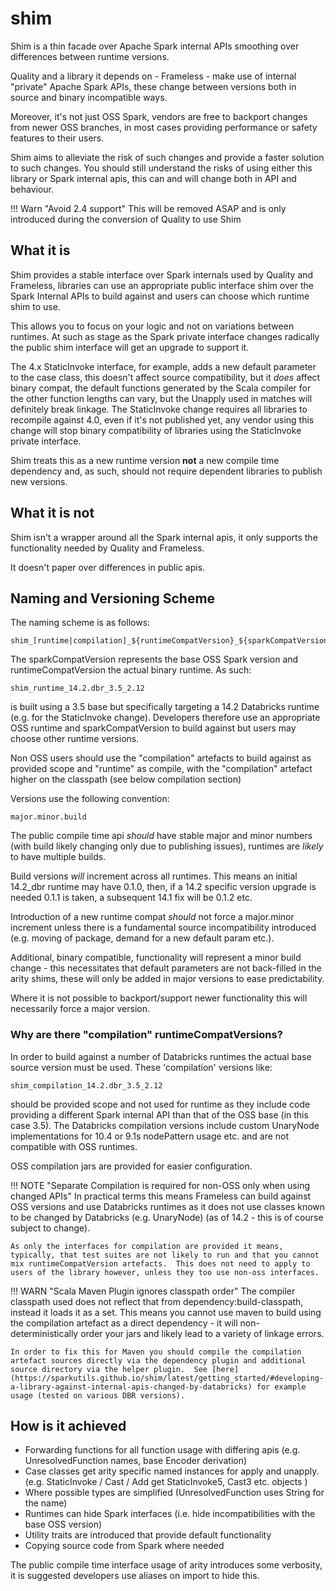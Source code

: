 # shim

Shim is a thin facade over Apache Spark internal APIs smoothing over differences between runtime versions.

Quality and a library it depends on - Frameless - make use of internal "private" Apache Spark APIs, these change between versions both in source and binary incompatible ways.

Moreover, it's not just OSS Spark, vendors are free to backport changes from newer OSS branches, in most cases providing performance or safety features to their users.

Shim aims to alleviate the risk of such changes and provide a faster solution to such changes.  You should still understand the risks of using either this library or Spark internal apis, this can and will change both in API and behaviour. 

!!! Warn "Avoid 2.4 support"
    This will be removed ASAP and is only introduced during the conversion of Quality to use Shim

## What it is

Shim provides a stable interface over Spark internals used by Quality and Frameless, libraries can use an appropriate public interface shim over the Spark Internal APIs to build against and users can choose which runtime shim to use.

This allows you to focus on your logic and not on variations between runtimes.  At such as stage as the Spark private interface changes radically the public shim interface will get an upgrade to support it.

The 4.x StaticInvoke interface, for example, adds a new default parameter to the case class, this doesn't affect source compatibility, but it *does* affect binary compat, the default functions generated by the Scala compiler for the other function lengths can vary, but the Unapply used in matches will definitely break linkage.  The StaticInvoke change requires all libraries to recompile against 4.0, even if it's not published yet, any vendor using this change will stop binary compatibility of libraries using the StaticInvoke private interface.  

Shim treats this as a new runtime version **not** a new compile time dependency and, as such, should not require dependent libraries to publish new versions.

## What it is not

Shim isn't a wrapper around all the Spark internal apis, it only supports the functionality needed by Quality and Frameless.

It doesn't paper over differences in public apis.

## Naming and Versioning Scheme

The naming scheme is as follows:

    shim_[runtime|compilation]_${runtimeCompatVersion}_${sparkCompatVersion}_${scalaCompatVersion}

The sparkCompatVersion represents the base OSS Spark version and runtimeCompatVersion the actual binary runtime.  As such:

    shim_runtime_14.2.dbr_3.5_2.12

is built using a 3.5 base but specifically targeting a 14.2 Databricks runtime (e.g. for the StaticInvoke change).  Developers therefore use an appropriate OSS runtime and sparkCompatVersion to build against but users may choose other runtime versions.

Non OSS users should use the "compilation" artefacts to build against as provided scope and "runtime" as compile, with the "compilation" artefact higher on the classpath (see below compilation section)

Versions use the following convention:

    major.minor.build

The public compile time api _should_ have stable major and minor numbers (with build likely changing only due to publishing issues), runtimes are _likely_ to have multiple builds.

Build versions _will_ increment across all runtimes.  This means an initial 14.2_dbr runtime may have 0.1.0, then, if a 14.2 specific version upgrade is needed 0.1.1 is taken, a subsequent 14.1 fix will be 0.1.2 etc.

Introduction of a new runtime compat _should_ not force a major.minor increment unless there is a fundamental source incompatibility introduced (e.g. moving of package, demand for a new default param etc.).

Additional, binary compatible, functionality will represent a minor build change - this necessitates that default parameters are not back-filled in the arity shims, these will only be added in major versions to ease predictability.

Where it is not possible to backport/support newer functionality this will necessarily force a major version.

### Why are there "compilation" runtimeCompatVersions?

In order to build against a number of Databricks runtimes the actual base source version must be used.  These 'compilation' versions like:

    shim_compilation_14.2.dbr_3.5_2.12

should be provided scope and not used for runtime as they include code providing a different Spark internal API than that of the OSS base (in this case 3.5).  The Databricks compilation versions include custom UnaryNode implementations for 10.4 or 9.1s nodePattern usage etc. and are not compatible with OSS runtimes.

OSS compilation jars are provided for easier configuration.

!!! NOTE "Separate Compilation is required for non-OSS only when using changed APIs"
    In practical terms this means Frameless can build against OSS versions and use Databricks runtimes as it does not use classes known to be changed by Databricks (e.g. UnaryNode) (as of 14.2 - this is of course subject to change).

    As only the interfaces for compilation are provided it means, typically, that test suites are not likely to run and that you cannot mix runtimeCompatVersion artefacts.  This does not need to apply to users of the library however, unless they too use non-oss interfaces.

!!! WARN "Scala Maven Plugin ignores classpath order"
    The compiler classpath used does not reflect that from dependency:build-classpath, instead it loads it as a set.  This means you cannot use maven to build using the compilation artefact as a direct dependency - it will non-deterministically order your jars and likely lead to a variety of linkage errors.

    In order to fix this for Maven you should compile the compilation artefact sources directly via the dependency plugin and additional source directory via the helper plugin.  See [here](https://sparkutils.github.io/shim/latest/getting_started/#developing-a-library-against-internal-apis-changed-by-databricks) for example usage (tested on various DBR versions). 

## How is it achieved

* Forwarding functions for all function usage with differing apis (e.g. UnresolvedFunction names, base Encoder derivation)
* Case classes get arity specific named instances for apply and unapply. (e.g. StaticInvoke / Cast / Add get StaticInvoke5, Cast3 etc. objects )
* Where possible types are simplified (UnresolvedFunction uses String for the name)
* Runtimes can hide Spark interfaces (i.e. hide incompatibilities with the base OSS version)
* Utility traits are introduced that provide default functionality 
* Copying source code from Spark where needed

The public compile time interface usage of arity introduces some verbosity, it is suggested developers use aliases on import to hide this.

